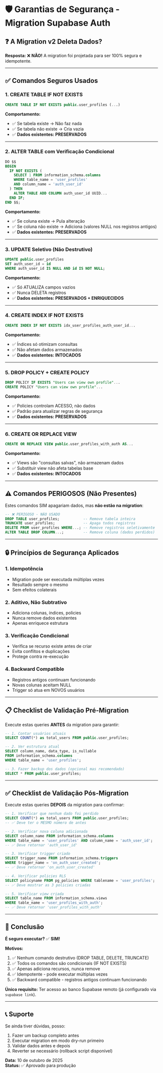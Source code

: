 # 🛡️ Garantias de Segurança - Migration Supabase Auth

## ❓ A Migration v2 Deleta Dados?

**Resposta:** ❌ **NÃO!** A migration foi projetada para ser 100% segura e idempotente.

---

## ✅ Comandos Seguros Usados

### 1. CREATE TABLE IF NOT EXISTS
```sql
CREATE TABLE IF NOT EXISTS public.user_profiles (...)
```
**Comportamento:**
- ✅ Se tabela existe → Não faz nada
- ✅ Se tabela não existe → Cria vazia
- ✅ **Dados existentes: PRESERVADOS**

---

### 2. ALTER TABLE com Verificação Condicional
```sql
DO $$
BEGIN
  IF NOT EXISTS (
    SELECT 1 FROM information_schema.columns 
    WHERE table_name = 'user_profiles' 
    AND column_name = 'auth_user_id'
  ) THEN
    ALTER TABLE ADD COLUMN auth_user_id UUID...
  END IF;
END $$;
```
**Comportamento:**
- ✅ Se coluna existe → Pula alteração
- ✅ Se coluna não existe → Adiciona (valores NULL nos registros antigos)
- ✅ **Dados existentes: PRESERVADOS**

---

### 3. UPDATE Seletivo (Não Destrutivo)
```sql
UPDATE public.user_profiles
SET auth_user_id = id
WHERE auth_user_id IS NULL AND id IS NOT NULL;
```
**Comportamento:**
- ✅ Só ATUALIZA campos vazios
- ✅ Nunca DELETA registros
- ✅ **Dados existentes: PRESERVADOS + ENRIQUECIDOS**

---

### 4. CREATE INDEX IF NOT EXISTS
```sql
CREATE INDEX IF NOT EXISTS idx_user_profiles_auth_user_id...
```
**Comportamento:**
- ✅ Índices só otimizam consultas
- ✅ Não afetam dados armazenados
- ✅ **Dados existentes: INTOCADOS**

---

### 5. DROP POLICY + CREATE POLICY
```sql
DROP POLICY IF EXISTS "Users can view own profile"...
CREATE POLICY "Users can view own profile"...
```
**Comportamento:**
- ✅ Policies controlam ACESSO, não dados
- ✅ Padrão para atualizar regras de segurança
- ✅ **Dados existentes: PRESERVADOS**

---

### 6. CREATE OR REPLACE VIEW
```sql
CREATE OR REPLACE VIEW public.user_profiles_with_auth AS...
```
**Comportamento:**
- ✅ Views são "consultas salvas", não armazenam dados
- ✅ Substituir view não afeta tabelas base
- ✅ **Dados existentes: INTOCADOS**

---

## ⚠️ Comandos PERIGOSOS (Não Presentes)

Estes comandos SIM apagariam dados, mas **não estão na migration**:

```sql
-- ❌ PERIGOSO - NÃO USADO
DROP TABLE user_profiles;           -- Remove tabela inteira
TRUNCATE user_profiles;             -- Apaga todos registros
DELETE FROM user_profiles WHERE...; -- Remove registros seletivamente
ALTER TABLE DROP COLUMN...;         -- Remove coluna (dados perdidos)
```

---

## 🔒 Princípios de Segurança Aplicados

### 1. **Idempotência**
- Migration pode ser executada múltiplas vezes
- Resultado sempre o mesmo
- Sem efeitos colaterais

### 2. **Aditivo, Não Subtrativo**
- Adiciona colunas, índices, policies
- Nunca remove dados existentes
- Apenas enriquece estrutura

### 3. **Verificação Condicional**
- Verifica se recurso existe antes de criar
- Evita conflitos e duplicações
- Protege contra re-execução

### 4. **Backward Compatible**
- Registros antigos continuam funcionando
- Novas colunas aceitam NULL
- Trigger só atua em NOVOS usuários

---

## 📋 Checklist de Validação Pré-Migration

Execute estas queries **ANTES** da migration para garantir:

```sql
-- 1. Contar usuários atuais
SELECT COUNT(*) as total_users FROM public.user_profiles;

-- 2. Ver estrutura atual
SELECT column_name, data_type, is_nullable 
FROM information_schema.columns 
WHERE table_name = 'user_profiles';

-- 3. Fazer backup dos dados (opcional mas recomendado)
SELECT * FROM public.user_profiles;
```

---

## ✅ Checklist de Validação Pós-Migration

Execute estas queries **DEPOIS** da migration para confirmar:

```sql
-- 1. Verificar que nenhum dado foi perdido
SELECT COUNT(*) as total_users FROM public.user_profiles;
-- ✅ Deve ter o MESMO número de antes

-- 2. Verificar nova coluna adicionada
SELECT column_name FROM information_schema.columns 
WHERE table_name = 'user_profiles' AND column_name = 'auth_user_id';
-- ✅ Deve retornar 'auth_user_id'

-- 3. Verificar trigger criado
SELECT trigger_name FROM information_schema.triggers 
WHERE trigger_name = 'on_auth_user_created';
-- ✅ Deve retornar 'on_auth_user_created'

-- 4. Verificar policies RLS
SELECT policyname FROM pg_policies WHERE tablename = 'user_profiles';
-- ✅ Deve mostrar as 3 policies criadas

-- 5. Verificar view criada
SELECT table_name FROM information_schema.views 
WHERE table_name = 'user_profiles_with_auth';
-- ✅ Deve retornar 'user_profiles_with_auth'
```

---

## 🎯 Conclusão

**É seguro executar?** ✅ **SIM!**

**Motivos:**
1. ✅ Nenhum comando destrutivo (DROP TABLE, DELETE, TRUNCATE)
2. ✅ Todos os comandos são condicionais (IF NOT EXISTS)
3. ✅ Apenas adiciona recursos, nunca remove
4. ✅ Idempotente - pode executar múltiplas vezes
5. ✅ Backward compatible - registros antigos continuam funcionando

**Único requisito:** Ter acesso ao banco Supabase remoto (já configurado via `supabase link`).

---

## 📞 Suporte

Se ainda tiver dúvidas, posso:
1. Fazer um backup completo antes
2. Executar migration em modo dry-run primeiro
3. Validar dados antes e depois
4. Reverter se necessário (rollback script disponível)

**Data:** 10 de outubro de 2025  
**Status:** ✅ Aprovado para produção
